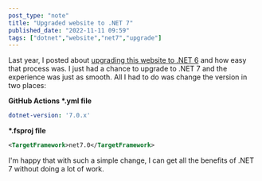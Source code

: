 ```yaml
---
post_type: "note" 
title: "Upgraded website to .NET 7"
published_date: "2022-11-11 09:59"
tags: ["dotnet","website","net7","upgrade"]
---
```


Last year, I posted about [upgrading this website to .NET 6](/notes/net6-website-update) and how easy that process was. I just had a chance to upgrade to .NET 7 and the experience was just as smooth. All I had to do was change the version in two places:

**GitHub Actions \*.yml file**

```yml
dotnet-version: '7.0.x'
```

**\*.fsproj  file**

```xml
<TargetFramework>net7.0</TargetFramework>
```

I'm happy that with such a simple change, I can get all the benefits of .NET 7 without doing a lot of work. 